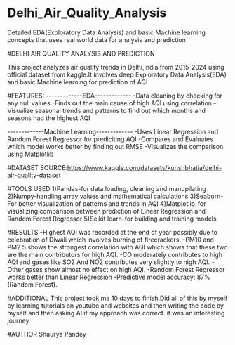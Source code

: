 # Delhi_Air_Quality_Analysis
Detailed EDA(Exploratory Data Analysis) and basic Machine learning concepts that uses real world data for analysis and prediction

#DELHI AIR QUALITY ANALYSIS AND PREDICTION

This project analyzes air quality trends in Delhi,India from 2015-2024 using official dataset from kaggle.It involves deep Exploratory Data Analysis(EDA) and basic Machine learning for prediction of AQI 

#FEATURES:
-------------EDA-------------
-Data cleaning by checking for any null values
-Finds out the main cause of high AQI using correlation
-Visualize seasonal trends and patterns to find out which months and seasons had the highest AQI 

-------------Machine Learning-------------
-Uses Linear Regression and Random Forest Regressor for prediciting AQI
-Compares and Evaluates which model works better by finding out RMSE
-Visualizes the comparison using Matplotlib

#DATASET SOURCE:https://www.kaggle.com/datasets/kunshbhatia/delhi-air-quality-dataset

#TOOLS USED
1)Pandas-for data loading, cleaning and manupilating
2)Numpy-handling array values and mathematical calculations
3)Seaborn-For better visualization of patterns and trends in AQI 
4)Matplotlib-for visualizing comparison between prediction of Linear Regression and Random Forest Regressor
5)Scikit learn-for building and training models 

#RESULTS
-Highest AQI was recorded at the end of year possibly due to celebration of Diwali which involves burning of firecrackers.
-PM10 and PM2.5 shows the strongest correlation with AQI which shows that these two are the main contributors for high AQI.
-CO moderately contributes to high AQI and gases like SO2 And NO2 contributes very slightly to high AQI.
-Other gases show almost no effect on high AQI.
-Random Forest Regressor works better than Linear Regression
-Predictive model accuracy: 87% (Random Forest).

#ADDITIONAL
This project took me 10 days to finish.Did all of this by myself by learning tutorials on youtube and websites and then writing the code by myself and then asking AI if my approach was correct. it was an interesting journey 

#AUTHOR
Shaurya Pandey
